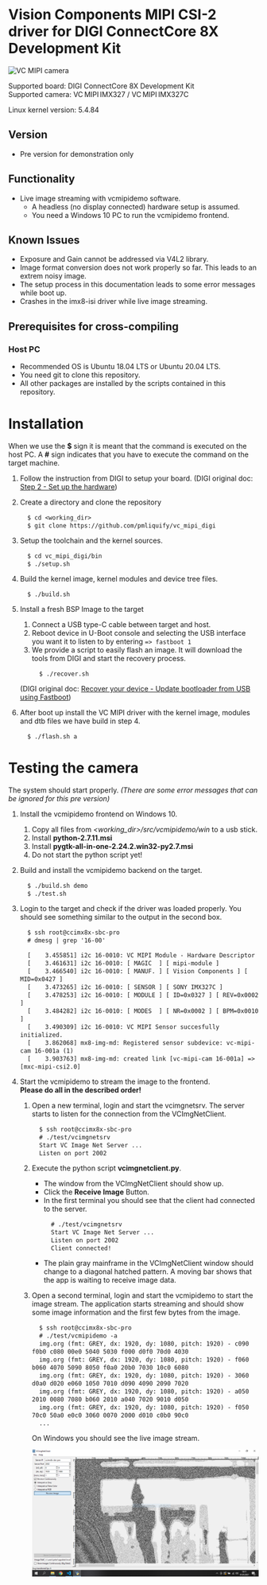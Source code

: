 # Vision Components MIPI CSI-2 driver for DIGI ConnectCore 8X Development Kit
![VC MIPI camera](https://www.vision-components.com/fileadmin/external/documentation/hardware/VC_MIPI_Camera_Module/VC_MIPI_Camera_Module_Hardware_Operating_Manual-Dateien/mipi_sensor_front_back.png)

Supported board: DIGI ConnectCore 8X Development Kit   
Supported camera: VC MIPI IMX327 / VC MIPI IMX327C   

Linux kernel version: 5.4.84   

## Version
* Pre version for demonstration only

## Functionality 
* Live image streaming with vcmipidemo software.
  * A headless (no display connected) hardware setup is assumed.
  * You need a Windows 10 PC to run the vcmipidemo frontend.

## Known Issues
* Exposure and Gain cannot be addressed via V4L2 library.
* Image format conversion does not work properly so far. This leads to an extrem noisy image.
* The setup process in this documentation leads to some error messages while boot up.
* Crashes in the imx8-isi driver while live image streaming.

## Prerequisites for cross-compiling
### Host PC
* Recommended OS is Ubuntu 18.04 LTS or Ubuntu 20.04 LTS.
* You need git to clone this repository.
* All other packages are installed by the scripts contained in this repository.

# Installation
When we use the **$** sign it is meant that the command is executed on the host PC. A **#** sign indicates that you have to execute the command on the target machine.  

1. Follow the instruction from DIGI to setup your board. (DIGI original doc: [Step 2 - Set up the hardware](https://www.digi.com/resources/documentation/digidocs/embedded/dey/3.0/cc8x/yocto-gs_t_set-up-hw_8x))

2. Create a directory and clone the repository   
   ```
     $ cd <working_dir>
     $ git clone https://github.com/pmliquify/vc_mipi_digi
   ```

3. Setup the toolchain and the kernel sources.
   ```
     $ cd vc_mipi_digi/bin
     $ ./setup.sh
   ```

4. Build the kernel image, kernel modules and device tree files.
   ```
     $ ./build.sh
   ```

5. Install a fresh BSP Image to the target
   1. Connect a USB type-C cable between target and host. 
   2. Reboot device in U-Boot console and selecting the USB interface you want it to listen to by entering ```=> fastboot 1```
   3. We provide a script to easily flash an image. It will download the tools from DIGI and start the recovery process.
      ```
        $ ./recover.sh
      ```
    (DIGI original doc: [Recover your device - Update bootloader from USB using Fastboot](
https://www.digi.com/resources/documentation/digidocs/embedded/dey/3.0/cc8x/yocto_t_recover-device_8#update-bootloader-from-usb-using-fastboot))

6. After boot up install the VC MIPI driver with the kernel image, modules and dtb files we have build in step 4.
   ```
     $ ./flash.sh a
   ```

# Testing the camera
The system should start properly. *(There are some error messages that can be ignored for this pre version)*

1. Install the vcmipidemo frontend on Windows 10. 
   1. Copy all files from *<working_dir>/src/vcmipidemo/win* to a usb stick.
   2. Install **python-2.7.11.msi** 
   3. Install **pygtk-all-in-one-2.24.2.win32-py2.7.msi**
   4. Do not start the python script yet!

2. Build and install the vcmipidemo backend on the target.
   ```
     $ ./build.sh demo
     $ ./test.sh
   ```

3. Login to the target and check if the driver was loaded properly. You should see something similar to the output in the second box.
   ```
     $ ssh root@ccimx8x-sbc-pro
     # dmesg | grep '16-00'
   ```
   ```
     [    3.455851] i2c 16-0010: VC MIPI Module - Hardware Descriptor
     [    3.461631] i2c 16-0010: [ MAGIC  ] [ mipi-module ]
     [    3.466540] i2c 16-0010: [ MANUF. ] [ Vision Components ] [ MID=0x0427 ]
     [    3.473265] i2c 16-0010: [ SENSOR ] [ SONY IMX327C ]
     [    3.478253] i2c 16-0010: [ MODULE ] [ ID=0x0327 ] [ REV=0x0002 ]
     [    3.484282] i2c 16-0010: [ MODES  ] [ NR=0x0002 ] [ BPM=0x0010 ]
     [    3.490309] i2c 16-0010: VC MIPI Sensor succesfully initialized.
     [    3.862068] mx8-img-md: Registered sensor subdevice: vc-mipi-cam 16-001a (1)
     [    3.903763] mx8-img-md: created link [vc-mipi-cam 16-001a] => [mxc-mipi-csi2.0]
   ```

3. Start the vcmipidemo to stream the image to the frontend.   
   **Please do all in the described order!**
   1. Open a new terminal, login and start the vcimgnetsrv. The server starts to listen for the connection from the VCImgNetClient.
      ```
        $ ssh root@ccimx8x-sbc-pro
        # ./test/vcimgnetsrv
        Start VC Image Net Server ...
        Listen on port 2002
      ```
   
   2. Execute the python script **vcimgnetclient.py**. 
      * The window from the VCImgNetClient should show up. 
      * Click the **Receive Image** Button.
      * In the first terminal you should see that the client had connected to the server.
        ```
          # ./test/vcimgnetsrv
          Start VC Image Net Server ...
          Listen on port 2002
          Client connected!
        ```
      * The plain gray mainframe in the VCImgNetClient window should change to a diagonal hatched pattern. 
        A moving bar shows that the app is waiting to receive image data.   
      
   3. Open a second terminal, login and start the vcmipidemo to start the image stream. The application starts streaming 
      and should show some image information and the first few bytes from the image.
      ```
        $ ssh root@ccimx8x-sbc-pro
        # ./test/vcmipidemo -a
        img.org (fmt: GREY, dx: 1920, dy: 1080, pitch: 1920) - c090 f0b0 c080 00e0 5040 5030 f000 d0f0 70d0 4030 
        img.org (fmt: GREY, dx: 1920, dy: 1080, pitch: 1920) - f060 b060 4070 5090 8050 f0a0 20b0 7030 10c0 6080 
        img.org (fmt: GREY, dx: 1920, dy: 1080, pitch: 1920) - 3060 d0a0 d020 e060 1050 7010 d090 4090 2090 7020 
        img.org (fmt: GREY, dx: 1920, dy: 1080, pitch: 1920) - a050 2010 0080 7080 b060 2010 a040 7020 9010 d050 
        img.org (fmt: GREY, dx: 1920, dy: 1080, pitch: 1920) - f050 70c0 50a0 e0c0 3060 0070 2000 d010 c0b0 90c0 
        ...
      ```
      On Windows you should see the live image stream.   
      
      ![vcmipidemo screenshot](https://raw.githubusercontent.com/pmliquify/vc_mipi_digi/main/docs/vcmipidemo_screenshot.png)
